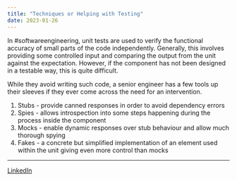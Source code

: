 ```yaml
---
title: "Techniques or Helping with Testing"
date: 2023-01-26
---
```


In #softwareengineering, unit tests are used to verify the functional accuracy of small parts of the code independently. Generally, this involves providing some controlled input and comparing the output from the unit against the expectation. However, if the component has not been designed in a testable way, this is quite difficult.

While they avoid writing such code, a senior engineer has a few tools up their sleeves if they ever come across the need for an intervention.
1. Stubs - provide canned responses in order to avoid dependency errors
2. Spies - allows introspection into some steps happening during the process inside the component
3. Mocks - enable dynamic responses over stub behaviour and allow much thorough spying 
4. Fakes - a concrete but simplified implementation of an element used within the unit giving even more control than mocks

---
[LinkedIn](https://www.linkedin.com/feed/update/urn:li:activity:7024352747210629120/)
